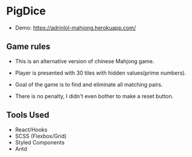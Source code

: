 # PigDice
- Demo: https://adrinlol-mahjong.herokuapp.com/

## Game rules
- This is an alternative version of chinese Mahjong game.
- Player is presented with 30 tiles with hidden values(prime numbers).
- Goal of the game is to find and eliminate all matching pairs.

- There is no penalty, I didn't even bother to make a reset button.

## Tools Used
- React/Hooks
- SCSS (Flexbox/Grid)
- Styled Components
- Antd
